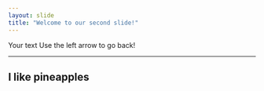 ```yaml
---
layout: slide
title: "Welcome to our second slide!"
---
```

Your text
Use the left arrow to go back!

---
I like pineapples
---
